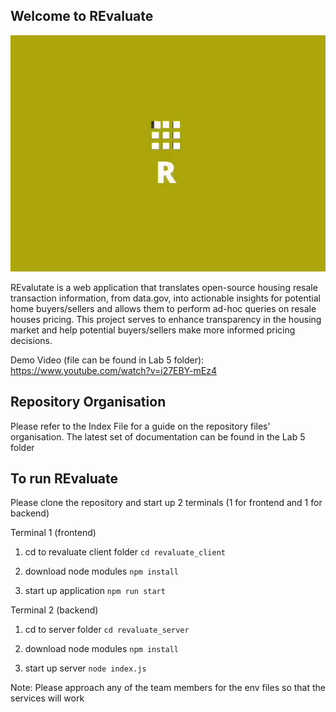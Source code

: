## Welcome to REvaluate

![Alt Text](https://github.com/RishJohn14/HousingInfo/blob/main/readme_gif.gif)

REvalutate is a web application that translates open-source housing resale transaction information, from data.gov, into actionable insights for potential home buyers/sellers and allows them to perform ad-hoc queries on resale houses pricing. This project serves to enhance transparency in the housing market and help potential buyers/sellers make more informed pricing decisions.

Demo Video (file can be found in Lab 5 folder): https://www.youtube.com/watch?v=i27EBY-mEz4

## Repository Organisation
Please refer to the Index File for a guide on the repository files' organisation.
The latest set of documentation can be found in the Lab 5 folder

## To run REvaluate
Please clone the repository and start up 2 terminals (1 for frontend and 1 for backend)

Terminal 1 (frontend)
1. cd to revaluate client folder
``` cd revaluate_client ```

2. download node modules
``` npm install ```

3. start up application
``` npm run start ```

Terminal 2 (backend)
1. cd to server folder
``` cd revaluate_server ```

2. download node modules
``` npm install ```

3. start up server
``` node index.js ```

Note: Please approach any of the team members for the env files so that the services will work
